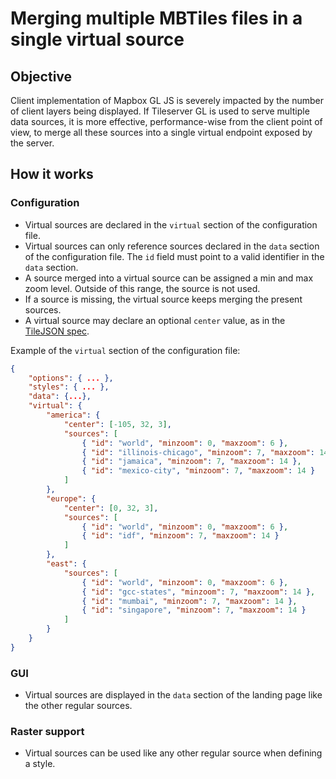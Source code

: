 # Merging multiple MBTiles files in a single virtual source
## Objective
Client implementation of Mapbox GL JS is severely impacted by the number of client layers being displayed. If Tileserver GL is used to serve multiple data sources, it is more effective, performance-wise from the client point of view, to merge all these sources into a single virtual endpoint exposed by the server.

## How it works
### Configuration
- Virtual sources are declared in the `virtual` section of the configuration file.  
- Virtual sources can only reference sources declared in the `data` section of the configuration file. The `id` field must point to a valid identifier in the `data` section.  
- A source merged into a virtual source can be assigned a min and max zoom level. Outside of this range, the source is not used.
- If a source is missing, the virtual source keeps merging the present sources.
- A virtual source may declare an optional `center` value, as in the [TileJSON spec](https://github.com/mapbox/tilejson-spec/tree/master/2.2.0).

Example of the `virtual` section of the configuration file:
```json
{
    "options": { ... },
    "styles": { ... },
    "data": {...},
    "virtual": {
        "america": {
            "center": [-105, 32, 3],
            "sources": [
                { "id": "world", "minzoom": 0, "maxzoom": 6 },
                { "id": "illinois-chicago", "minzoom": 7, "maxzoom": 14 },
                { "id": "jamaica", "minzoom": 7, "maxzoom": 14 },
                { "id": "mexico-city", "minzoom": 7, "maxzoom": 14 }
            ]
        },
        "europe": {
            "center": [0, 32, 3],
            "sources": [
                { "id": "world", "minzoom": 0, "maxzoom": 6 },
                { "id": "idf", "minzoom": 7, "maxzoom": 14 }
            ]
        },
        "east": { 
            "sources": [
                { "id": "world", "minzoom": 0, "maxzoom": 6 },
                { "id": "gcc-states", "minzoom": 7, "maxzoom": 14 },
                { "id": "mumbai", "minzoom": 7, "maxzoom": 14 },
                { "id": "singapore", "minzoom": 7, "maxzoom": 14 }
            ]
        }
    }
}
```

### GUI
- Virtual sources are displayed in the `data` section of the landing page like the other regular sources.

### Raster support
- Virtual sources can be used like any other regular source when defining a style.